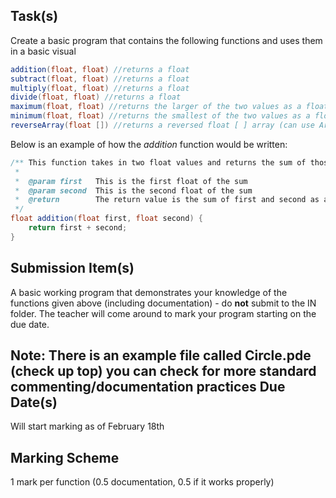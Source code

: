 Task(s)
-------
Create a basic program that contains the following functions and uses them in a basic visual

```java
addition(float, float) //returns a float
subtract(float, float) //returns a float
multiply(float, float) //returns a float
divide(float, float) //returns a float
maximum(float, float) //returns the larger of the two values as a float
minimum(float, float) //returns the smallest of the two values as a float
reverseArray(float []) //returns a reversed float [ ] array (can use ArrayLists if you prefer), program the algorithm yourself - do not use a built in "reverse()" function 
```

Below is an example of how the _addition_ function would be written:
```java
/** This function takes in two float values and returns the sum of those two values
 *
 *  @param first   This is the first float of the sum
 *  @param second  This is the second float of the sum
 *  @return        The return value is the sum of first and second as a float value
 */
float addition(float first, float second) {
	return first + second;
}
```

Submission Item(s)
------------------
A basic working program that demonstrates your knowledge of the functions given above (including documentation) - do __not__ submit to the IN folder.  The teacher will come around to mark your program starting on the due date.

**Note: There is an example file called Circle.pde (check up top) you can check for more standard commenting/documentation practices**
Due Date(s)
-------------
Will start marking as of February 18th

Marking Scheme
-----------
1 mark per function (0.5 documentation, 0.5 if it works properly)
